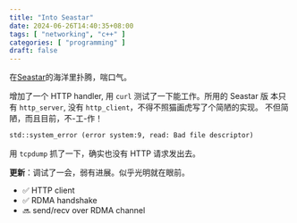 ```yaml
---
title: "Into Seastar"
date: 2024-06-26T14:40:35+08:00
tags: [ "networking", "c++" ]
categories: [ "programming" ]
draft: false
---
```


在[Seastar](https://github.com/scylladb/seastar)的海洋里扑腾，喘口气。

增加了一个 HTTP handler, 用 `curl` 测试了一下能工作。所用的 Seastar 版
本只有 `http_server`, 没有 `http_client`，不得不照猫画虎写了个简陋的实现。
不但简陋，而且目前，不-工-作！

```txt
std::system_error (error system:9, read: Bad file descriptor)
```

用 `tcpdump` 抓了一下，确实也没有 HTTP 请求发出去。

**更新**：调试了一会，弱有进展。似乎光明就在眼前。

- ✅ HTTP client
- ✅ RDMA handshake
- 🔜 send/recv over RDMA channel
